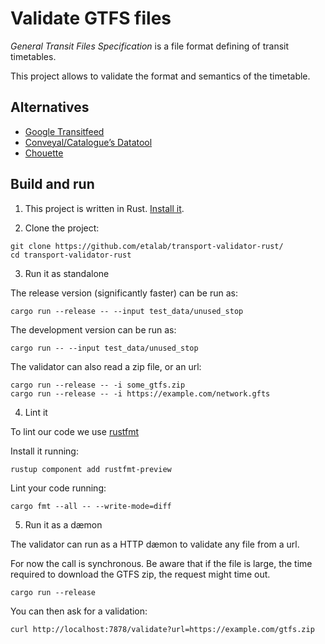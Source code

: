# Validate GTFS files

_General Transit Files Specification_ is a file format defining of transit timetables.

This project allows to validate the format and semantics of the timetable.

## Alternatives

* [Google Transitfeed](https://github.com/google/transitfeed)
* [Conveyal/Catalogue’s Datatool](https://github.com/catalogueglobal/datatools-server/)
* [Chouette](https://github.com/afimb/chouette)

## Build and run

1. This project is written in Rust. [Install it](https://rustup.rs/).

2. Clone the project:

```
git clone https://github.com/etalab/transport-validator-rust/
cd transport-validator-rust
```

3. Run it as standalone

The release version (significantly faster) can be run as:

`cargo run --release -- --input test_data/unused_stop`

The development version can be run as:

`cargo run -- --input test_data/unused_stop`

The validator can also read a zip file, or an url:

```
cargo run --release -- -i some_gtfs.zip
cargo run --release -- -i https://example.com/network.gfts
```

4. Lint it

To lint our code we use [rustfmt](https://github.com/rust-lang-nursery/rustfmt)

Install it running:

```
rustup component add rustfmt-preview
```

Lint your code running:

```
cargo fmt --all -- --write-mode=diff
```

5. Run it as a dæmon

The validator can run as a HTTP dæmon to validate any file from a url.

For now the call is synchronous. Be aware that if the file is large, the time required to download the GTFS zip, the request might time out.

`cargo run --release`

You can then ask for a validation:

`curl http://localhost:7878/validate?url=https://example.com/gtfs.zip`
